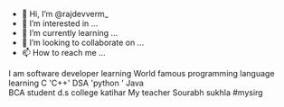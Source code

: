 - 👋 Hi, I’m @rajdevverm_
- 👀 I’m interested in ...
- 🌱 I’m currently learning ...
- 💞️ I’m looking to collaborate on ...
- 📫 How to reach me ...

<!---
rajdevverma/rajdevverma is a ✨ special ✨ repository because its `README.md` (this file) appears on your GitHub profile.
You can click the Preview link to take a look at your changes.
--->
I am software developer learning  World famous programming language learning 
C 'C++' DSA 'python ' Java  
BCA student d.s college katihar 
My teacher Sourabh sukhla #mysirg
 
